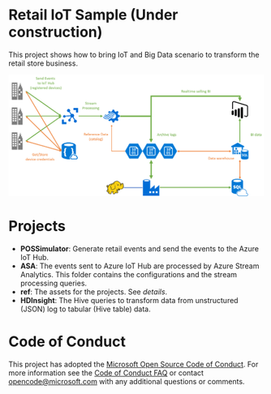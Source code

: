 # Retail IoT Sample (Under construction)

This project shows how to bring IoT and Big Data scenario to transform the retail store business.

![Solution Architecture](assets/images/architecture.png)

# Projects

* **POSSimulator**: Generate retail events and send the events to the Azure IoT Hub.
* **ASA**: The events sent to Azure IoT Hub are processed by Azure Stream Analytics. This folder contains the configurations and the stream processing queries.
* **ref**: The assets for the projects. See _details_.
* **HDInsight**: The Hive queries to transform data from unstructured (JSON) log to tabular (Hive table) data.

# Code of Conduct
This project has adopted the [Microsoft Open Source Code of Conduct](https://opensource.microsoft.com/codeofconduct/). For more information see the [Code of Conduct FAQ](https://opensource.microsoft.com/codeofconduct/faq/) or contact [opencode@microsoft.com](mailto:opencode@microsoft.com) with any additional questions or comments.
